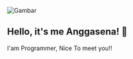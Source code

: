 ![Gambar](https://i.pinimg.com/736x/d2/c1/47/d2c1479fa664521b1e9d784d04299450.jpg)

## Hello, it's me Anggasena! 👋

I'am Programmer, Nice To meet you!!
